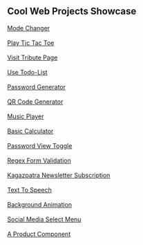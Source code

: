## Cool Web Projects Showcase
[Mode Changer](https://ansarulhaq786.github.io/web-project/change-mode/)<br><br>
[Play Tic Tac Toe](https://ansarulhaq786.github.io/web-project/tic-tac-toe/)<br><br>
[Visit Tribute Page](https://ansarulhaq786.github.io/web-project/tribute-page/)<br><br>
[Use Todo-List](https://ansarulhaq786.github.io/web-project/todo-list/)<br><br>
[Password Generator](https://ansarulhaq786.github.io/web-project/random-password-generator/)<br><br>
[QR Code Generator](https://ansarulhaq786.github.io/web-project/qr-code-generator/)<br><br>
[Music Player](https://ansarulhaq786.github.io/web-project/music-player/)<br><br>
[Basic Calculator](https://ansarulhaq786.github.io/web-project/calculator/)<br><br>
[Password View Toggle](https://ansarulhaq786.github.io/web-project/toggle-password-veiw/)<br><br>
[Regex Form Validation](https://ansarulhaq786.github.io/web-project/form-validate/)<br><br>
[Kagazpatra Newsletter Subscription](https://ansarulhaq786.github.io/web-project/kagazpatra-newsletter-subscription)<br><br>
[Text To Speech](https://ansarulhaq786.github.io/web-project/text-to-speech)<br><br>
[Background Animation](https://ansarulhaq786.github.io/web-project/background-animation)<br><br>
[Social Media Select Menu](https://ansarulhaq786.github.io/web-project/select-menu)<br><br>
[A Product Component](https://ansarulhaq786.github.io/web-project/product-page-design)